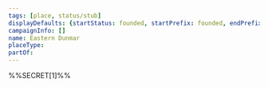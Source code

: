 ```yaml
---
tags: [place, status/stub]
displayDefaults: {startStatus: founded, startPrefix: founded, endPrefix: destroyed, endStatus: destroyed}
campaignInfo: []
name: Eastern Dunmar
placeType:
partOf:
---
```


%%SECRET[1]%%